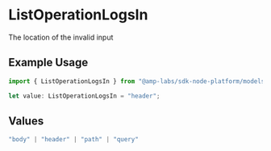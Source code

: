 # ListOperationLogsIn

The location of the invalid input

## Example Usage

```typescript
import { ListOperationLogsIn } from "@amp-labs/sdk-node-platform/models/errors";

let value: ListOperationLogsIn = "header";
```

## Values

```typescript
"body" | "header" | "path" | "query"
```